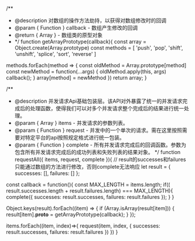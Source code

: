 /**
 * @description 对数组的操作方法劫持，以获得对数组修改时的回调
 * @param  { Function } callback - 数组产生修改的回调
 * @return { Array }  - 数组类的原型对象
 * */
function getArrayPrototype(callback){
  const array = Object.create(Array.prototype)
  const methods = [
    'push',
    'pop',
    'shift',
    'unshift',
    'splice',
    'sort',
    'reverse'
  ]

  methods.forEach(method => {
    const oldMethod = Array.prototype[method]
    const newMethod = function(...args) {
      oldMethod.apply(this, args)
      callback();
    }
    array[method] = newMethod
  })
  return array;
}

/**
 * @description 并发请求Api基础包装层。该API对外暴露了统一的并发请求完成后的处理函数，使得我们可以对多个并发请求整个完成后的结果进行统一处理。
 * @param { Array } items - 并发请求的参数列表。
 * @param { Function } request - 并发中的一个单次的请求。需在这里按照需要对特定平台的api按照规定格式进行统一包装。
 * @param { Function } complete - 所有并发请求完成后的回调函数。参数为包含所有并发请求完成后的成功列表和失败列表的结果对象。
 */
function requestAll({ items, request, complete }){
  // result的successes和failures只能通过数组的方法进行修改，否则complete无法响应
  let result = {
    successes: [],
    failures: []
  };

  const callback = function(){
    const MAX_LENGTH = items.length;
    if(( result.successes.length + result.failures.length) === MAX_LENGTH){
      complete({
        successes: result.successes,
        failures: result.failures
      });
    }
  }

  Object.keys(result).forEach((item) => {
    if (Array.isArray(result[item])) {
        result[item].__proto__ = getArrayPrototype(callback);
    }
  });

  items.forEach((item, index)=>{
    request(item, index, {
      successes: result.successes,
      failures: result.failures
    })
  })
}